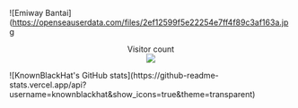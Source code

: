 ![Emiway Bantai] (https://openseauserdata.com/files/2ef12599f5e22254e7ff4f89c3af163a.jpg
<p align="center"> 
  Visitor count<br>
  <img src="https://profile-counter.glitch.me/knownblackhat/count.svg" />
</p>
![KnownBlackHat's GitHub stats](https://github-readme-stats.vercel.app/api?username=knownblackhat&show_icons=true&theme=transparent)
